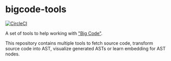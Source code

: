 # bigcode-tools

[![CircleCI](https://circleci.com/gh/tuvistavie/bigcode-tools.svg?style=svg&circle-token=2508e8ffaf677893dda1ba0bc670bbd06ce137c5)](https://circleci.com/gh/tuvistavie/bigcode-tools)

A set of tools to help working with ["Big Code"][1].

This repository contains multiple tools to fetch source code,
transform source code into AST, visualize generated ASTs or
learn embedding for AST nodes.

[1]: http://learnbigcode.github.io/
